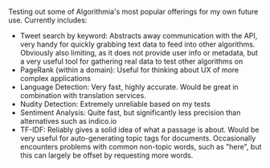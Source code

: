 Testing out some of Algorithmia's most popular offerings for my own future use. Currently includes:
- Tweet search by keyword: Abstracts away communication with the API, very handy for quickly grabbing text data to feed into other algorithms. Obviously also limiting, as it does not provide user info or metadata, but a very useful tool for gathering real data to test other algorithms on
- PageRank (within a domain): Useful for thinking about UX of more complex applications
- Language Detection: Very fast, highly accurate. Would be great in combination with translation services.
- Nudity Detection: Extremely unreliable based on my tests
- Sentiment Analysis: Quite fast, but significantly less precision than alternatives such as indico.io
- TF-IDF: Reliably gives a solid idea of what a passage is about. Would be very useful for auto-generating topic tags for documents. Occasionally encounters problems with common non-topic words, such as "here", but this can largely be offset by requesting more words.

